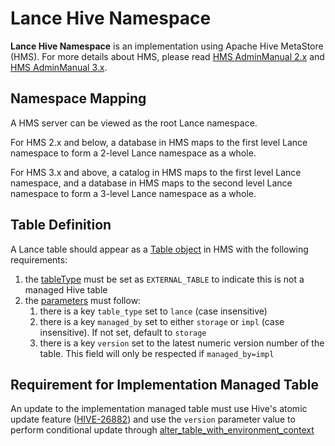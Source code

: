 # Lance Hive Namespace

**Lance Hive Namespace** is an implementation using Apache Hive MetaStore (HMS).
For more details about HMS, please read [HMS AdminManual 2.x](https://hive.apache.org/docs/latest/adminmanual-metastore-administration_27362076/) 
and [HMS AdminManual 3.x](https://hive.apache.org/docs/latest/adminmanual-metastore-3-0-administration_75978150/). 

## Namespace Mapping

A HMS server can be viewed as the root Lance namespace.

For HMS 2.x and below, a database in HMS maps to the first level Lance namespace
to form a 2-level Lance namespace as a whole.

For HMS 3.x and above, a catalog in HMS maps to the first level Lance namespace,
and a database in HMS maps to the second level Lance namespace
to form a 3-level Lance namespace as a whole.

## Table Definition

A Lance table should appear as a [Table object](https://github.com/apache/hive/blob/branch-4.0/standalone-metastore/metastore-common/src/main/thrift/hive_metastore.thrift#L631) 
in HMS with the following requirements:

1. the [tableType](https://github.com/apache/hive/blob/branch-4.0/standalone-metastore/metastore-common/src/main/thrift/hive_metastore.thrift#L643) must be set as `EXTERNAL_TABLE` to indicate this is not a managed Hive table
2. the [parameters](https://github.com/apache/hive/blob/branch-4.0/standalone-metastore/metastore-common/src/main/thrift/hive_metastore.thrift#L640) must follow:
    1. there is a key `table_type` set to `lance` (case insensitive)
    2. there is a key `managed_by` set to either `storage` or `impl` (case insensitive). If not set, default to `storage`
    3. there is a key `version` set to the latest numeric version number of the table. This field will only be respected if `managed_by=impl` 

## Requirement for Implementation Managed Table

An update to the implementation managed table must use Hive's atomic update feature ([HIVE-26882](https://issues.apache.org/jira/browse/HIVE-26882))
and use the `version` parameter value to perform conditional update through [alter_table_with_environment_context](https://github.com/apache/hive/blob/branch-4.0/standalone-metastore/metastore-common/src/main/thrift/hive_metastore.thrift#L2733)